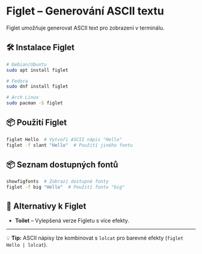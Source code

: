 # Figlet – Generování ASCII textu

Figlet umožňuje generovat ASCII text pro zobrazení v terminálu.

## 🛠 Instalace Figlet
```bash
# Debian/Ubuntu
sudo apt install figlet

# Fedora
sudo dnf install figlet

# Arch Linux
sudo pacman -S figlet
```

## 📦 Použití Figlet
```bash
figlet Hello  # Vytvoří ASCII nápis "Hello"
figlet -f slant "Hello"  # Použití jiného fontu
```

## 📦 Seznam dostupných fontů
```bash
showfigfonts  # Zobrazí dostupné fonty
figlet -f big "Hello"  # Použití fontu "big"
```

## 🔄 Alternativy k Figlet
- **Toilet** – Vylepšená verze Figletu s více efekty.

---
💡 **Tip:** ASCII nápisy lze kombinovat s `lolcat` pro barevné efekty (`figlet Hello | lolcat`).
